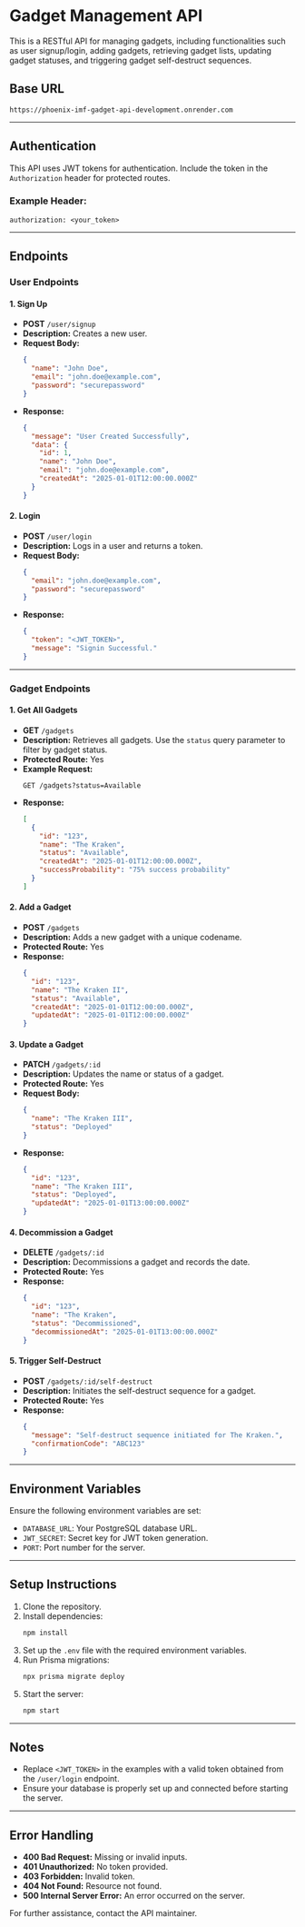 # Gadget Management API

This is a RESTful API for managing gadgets, including functionalities such as user signup/login, adding gadgets, retrieving gadget lists, updating gadget statuses, and triggering gadget self-destruct sequences.

## Base URL
```
https://phoenix-imf-gadget-api-development.onrender.com
```

---

## Authentication
This API uses JWT tokens for authentication. Include the token in the `Authorization` header for protected routes.

### Example Header:
```
authorization: <your_token>
```

---

## Endpoints

### **User Endpoints**

#### 1. **Sign Up**
- **POST** `/user/signup`
- **Description:** Creates a new user.
- **Request Body:**
  ```json
  {
    "name": "John Doe",
    "email": "john.doe@example.com",
    "password": "securepassword"
  }
  ```
- **Response:**
  ```json
  {
    "message": "User Created Successfully",
    "data": {
      "id": 1,
      "name": "John Doe",
      "email": "john.doe@example.com",
      "createdAt": "2025-01-01T12:00:00.000Z"
    }
  }
  ```

#### 2. **Login**
- **POST** `/user/login`
- **Description:** Logs in a user and returns a token.
- **Request Body:**
  ```json
  {
    "email": "john.doe@example.com",
    "password": "securepassword"
  }
  ```
- **Response:**
  ```json
  {
    "token": "<JWT_TOKEN>",
    "message": "Signin Successful."
  }
  ```

---

### **Gadget Endpoints**

#### 1. **Get All Gadgets**
- **GET** `/gadgets`
- **Description:** Retrieves all gadgets. Use the `status` query parameter to filter by gadget status.
- **Protected Route:** Yes
- **Example Request:**
  ```
  GET /gadgets?status=Available
  ```
- **Response:**
  ```json
  [
    {
      "id": "123",
      "name": "The Kraken",
      "status": "Available",
      "createdAt": "2025-01-01T12:00:00.000Z",
      "successProbability": "75% success probability"
    }
  ]
  ```

#### 2. **Add a Gadget**
- **POST** `/gadgets`
- **Description:** Adds a new gadget with a unique codename.
- **Protected Route:** Yes
- **Response:**
  ```json
  {
    "id": "123",
    "name": "The Kraken II",
    "status": "Available",
    "createdAt": "2025-01-01T12:00:00.000Z",
    "updatedAt": "2025-01-01T12:00:00.000Z"
  }
  ```

#### 3. **Update a Gadget**
- **PATCH** `/gadgets/:id`
- **Description:** Updates the name or status of a gadget.
- **Protected Route:** Yes
- **Request Body:**
  ```json
  {
    "name": "The Kraken III",
    "status": "Deployed"
  }
  ```
- **Response:**
  ```json
  {
    "id": "123",
    "name": "The Kraken III",
    "status": "Deployed",
    "updatedAt": "2025-01-01T13:00:00.000Z"
  }
  ```

#### 4. **Decommission a Gadget**
- **DELETE** `/gadgets/:id`
- **Description:** Decommissions a gadget and records the date.
- **Protected Route:** Yes
- **Response:**
  ```json
  {
    "id": "123",
    "name": "The Kraken",
    "status": "Decommissioned",
    "decommissionedAt": "2025-01-01T13:00:00.000Z"
  }
  ```

#### 5. **Trigger Self-Destruct**
- **POST** `/gadgets/:id/self-destruct`
- **Description:** Initiates the self-destruct sequence for a gadget.
- **Protected Route:** Yes
- **Response:**
  ```json
  {
    "message": "Self-destruct sequence initiated for The Kraken.",
    "confirmationCode": "ABC123"
  }
  ```

---

## Environment Variables
Ensure the following environment variables are set:
- `DATABASE_URL`: Your PostgreSQL database URL.
- `JWT_SECRET`: Secret key for JWT token generation.
- `PORT`: Port number for the server.

---

## Setup Instructions
1. Clone the repository.
2. Install dependencies:
   ```bash
   npm install
   ```
3. Set up the `.env` file with the required environment variables.
4. Run Prisma migrations:
   ```bash
   npx prisma migrate deploy
   ```
5. Start the server:
   ```bash
   npm start
   ```

---

## Notes
- Replace `<JWT_TOKEN>` in the examples with a valid token obtained from the `/user/login` endpoint.
- Ensure your database is properly set up and connected before starting the server.

---

## Error Handling
- **400 Bad Request:** Missing or invalid inputs.
- **401 Unauthorized:** No token provided.
- **403 Forbidden:** Invalid token.
- **404 Not Found:** Resource not found.
- **500 Internal Server Error:** An error occurred on the server.

For further assistance, contact the API maintainer.

